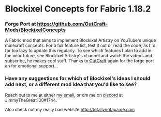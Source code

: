# Blockixel Concepts for Fabric 1.18.2
### Forge Port at https://github.com/OutCraft-Mods/BlockixelConcepts
A Fabric mod that aims to implement Blockixel Artistry on YouTube's unique minecraft concepts. For a full feature list, test it out or read the code, as I'm far too lazy to update this regularly. To see which features I plan to add in the near future, see Blockixel Artistry's channel and watch the videos and subscribe, he makes cool stuff.
Thanks to [OutCraft](https://github.com/OutCraft-Mods) again for the forge port an for emotional support... 

### Have any suggestions for which of Blockixel's ideas I should add next, or a different mod idea that you'd like to see? 
Reach out to me at either [my email](mailto:jimmythegreat1500@gmail.com), or dm me on [discord](http://discord.com/app) at JimmyTheGreat100#1744.

Also check out my really bad website http://totallynotagame.com
